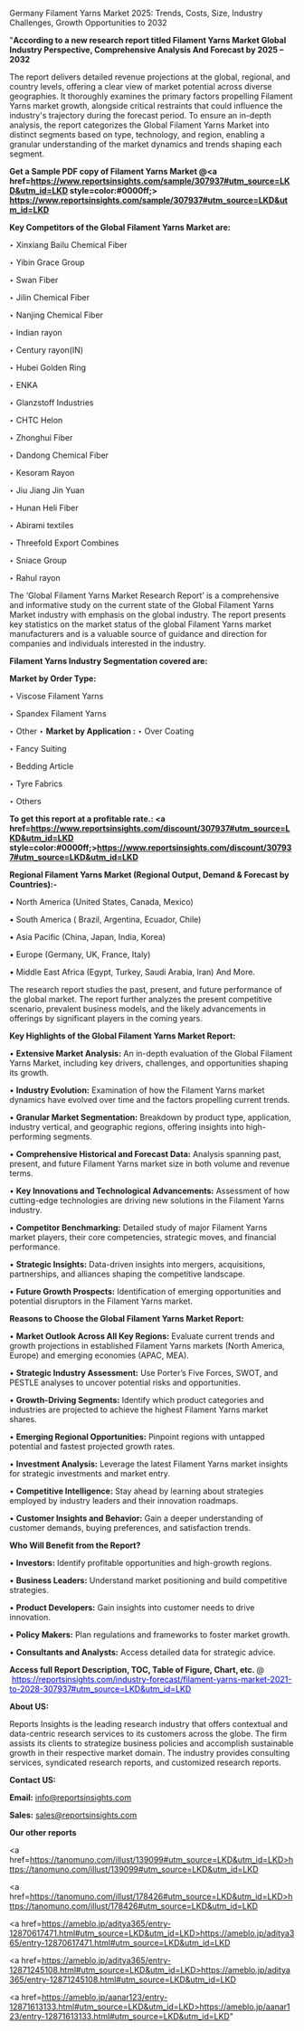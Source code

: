 Germany Filament Yarns Market 2025: Trends, Costs, Size, Industry Challenges, Growth Opportunities to 2032

"<strong>According to a new research report titled Filament Yarns Market Global Industry Perspective, Comprehensive Analysis And Forecast by 2025 – 2032</strong>

The report delivers detailed revenue projections at the global, regional, and country levels, offering a clear view of market potential across diverse geographies. It thoroughly examines the primary factors propelling Filament Yarns market growth, alongside critical restraints that could influence the industry's trajectory during the forecast period. To ensure an in-depth analysis, the report categorizes the Global Filament Yarns Market into distinct segments based on type, technology, and region, enabling a granular understanding of the market dynamics and trends shaping each segment.

<strong>Get a Sample PDF copy of Filament Yarns Market </strong><strong>@<a href=https://www.reportsinsights.com/sample/307937#utm_source=LKD&utm_id=LKD style=color:#0000ff;> https://www.reportsinsights.com/sample/307937#utm_source=LKD&utm_id=LKD</a></strong></font>

<strong>Key Competitors of the Global Filament Yarns Market are:</strong>

‣ Xinxiang Bailu Chemical Fiber

‣ Yibin Grace Group

‣ Swan Fiber

‣ Jilin Chemical Fiber

‣ Nanjing Chemical Fiber

‣ Indian rayon

‣ Century rayon(IN)

‣ Hubei Golden Ring

‣ ENKA

‣ Glanzstoff Industries

‣ CHTC Helon

‣ Zhonghui Fiber

‣ Dandong Chemical Fiber

‣ Kesoram Rayon

‣ Jiu Jiang Jin Yuan

‣ Hunan Heli Fiber

‣ Abirami textiles

‣ Threefold Export Combines

‣ Sniace Group

‣ Rahul rayon

The ‘Global Filament Yarns Market Research Report’ is a comprehensive and informative study on the current state of the Global Filament Yarns Market industry with emphasis on the global industry. The report presents key statistics on the market status of the global Filament Yarns market manufacturers and is a valuable source of guidance and direction for companies and individuals interested in the industry.

<strong>Filament Yarns Industry Segmentation covered are:</strong>

<strong>Market by Order Type: </strong>

‣ Viscose Filament Yarns

‣ Spandex Filament Yarns

‣ Other
‣ 
<strong>Market by Application :</strong>
‣ Over Coating

‣ Fancy Suiting

‣ Bedding Article

‣ Tyre Fabrics

‣ Others

<strong>To get this report at a profitable rate.: <a href=https://www.reportsinsights.com/discount/307937#utm_source=LKD&utm_id=LKD style=color:#0000ff;>https://www.reportsinsights.com/discount/307937#utm_source=LKD&utm_id=LKD</a></strong></font>

<strong>Regional Filament Yarns Market (Regional Output, Demand &amp; Forecast by Countries):-</strong>

• North America (United States, Canada, Mexico)

• South America ( Brazil, Argentina, Ecuador, Chile)

• Asia Pacific (China, Japan, India, Korea)

• Europe (Germany, UK, France, Italy)

• Middle East Africa (Egypt, Turkey, Saudi Arabia, Iran) And More.

The research report studies the past, present, and future performance of the global market. The report further analyzes the present competitive scenario, prevalent business models, and the likely advancements in offerings by significant players in the coming years.

<strong>Key Highlights of the Global Filament Yarns Market Report:</strong>

• <strong>Extensive Market Analysis:</strong> An in-depth evaluation of the Global Filament Yarns Market, including key drivers, challenges, and opportunities shaping its growth.

• <strong>Industry Evolution:</strong> Examination of how the Filament Yarns market dynamics have evolved over time and the factors propelling current trends.

• <strong>Granular Market Segmentation:</strong> Breakdown by product type, application, industry vertical, and geographic regions, offering insights into high-performing segments.

• <strong>Comprehensive Historical and Forecast Data:</strong> Analysis spanning past, present, and future Filament Yarns market size in both volume and revenue terms.

• <strong>Key Innovations and Technological Advancements:</strong> Assessment of how cutting-edge technologies are driving new solutions in the Filament Yarns industry.

• <strong>Competitor Benchmarking:</strong> Detailed study of major Filament Yarns market players, their core competencies, strategic moves, and financial performance.

• <strong>Strategic Insights:</strong> Data-driven insights into mergers, acquisitions, partnerships, and alliances shaping the competitive landscape.

• <strong>Future Growth Prospects:</strong> Identification of emerging opportunities and potential disruptors in the Filament Yarns market.

<strong>Reasons to Choose the Global Filament Yarns Market Report:</strong>

• <strong>Market Outlook Across All Key Regions:</strong> Evaluate current trends and growth projections in established Filament Yarns markets (North America, Europe) and emerging economies (APAC, MEA).

• <strong>Strategic Industry Assessment:</strong> Use Porter’s Five Forces, SWOT, and PESTLE analyses to uncover potential risks and opportunities.

• <strong>Growth-Driving Segments:</strong> Identify which product categories and industries are projected to achieve the highest Filament Yarns market shares.

• <strong>Emerging Regional Opportunities:</strong> Pinpoint regions with untapped potential and fastest projected growth rates.

• <strong>Investment Analysis:</strong> Leverage the latest Filament Yarns market insights for strategic investments and market entry.

• <strong>Competitive Intelligence:</strong> Stay ahead by learning about strategies employed by industry leaders and their innovation roadmaps.

• <strong>Customer Insights and Behavior:</strong> Gain a deeper understanding of customer demands, buying preferences, and satisfaction trends.

<strong>Who Will Benefit from the Report?</strong>

• <strong>Investors:</strong> Identify profitable opportunities and high-growth regions.

• <strong>Business Leaders:</strong> Understand market positioning and build competitive strategies.

• <strong>Product Developers:</strong> Gain insights into customer needs to drive innovation.

• <strong>Policy Makers:</strong> Plan regulations and frameworks to foster market growth.

• <strong>Consultants and Analysts:</strong> Access detailed data for strategic advice.
</ul>
<strong>Access full Report Description, TOC, Table of Figure, Chart, etc. </strong>@  <a href=https://reportsinsights.com/industry-forecast/filament-yarns-market-2021-to-2028-307937#utm_source=LKD&utm_id=LKD style=color:#0000ff;>https://reportsinsights.com/industry-forecast/filament-yarns-market-2021-to-2028-307937#utm_source=LKD&utm_id=LKD</a></font>

<strong><strong>About US</strong>:</strong>

Reports Insights is the leading research industry that offers contextual and data-centric research services to its customers across the globe. The firm assists its clients to strategize business policies and accomplish sustainable growth in their respective market domain. The industry provides consulting services, syndicated research reports, and customized research reports.

<strong>Contact US:</strong>

<p class=""""><b>Email:</b> <a href=mailto:info@reportsinsights.com>info@reportsinsights.com</a></p>
<p class=""""><b>Sales:</b> <a href=mailto:sales@reportsinsights.com>sales@reportsinsights.com</a></p>

<strong>Our other reports</strong>

<a href=https://tanomuno.com/illust/139099#utm_source=LKD&utm_id=LKD>https://tanomuno.com/illust/139099#utm_source=LKD&utm_id=LKD</a>

<a href=https://tanomuno.com/illust/178426#utm_source=LKD&utm_id=LKD>https://tanomuno.com/illust/178426#utm_source=LKD&utm_id=LKD</a>

<a href=https://ameblo.jp/aditya365/entry-12870617471.html#utm_source=LKD&utm_id=LKD>https://ameblo.jp/aditya365/entry-12870617471.html#utm_source=LKD&utm_id=LKD</a>

<a href=https://ameblo.jp/aditya365/entry-12871245108.html#utm_source=LKD&utm_id=LKD>https://ameblo.jp/aditya365/entry-12871245108.html#utm_source=LKD&utm_id=LKD</a>

<a href=https://ameblo.jp/aanar123/entry-12871613133.html#utm_source=LKD&utm_id=LKD>https://ameblo.jp/aanar123/entry-12871613133.html#utm_source=LKD&utm_id=LKD</a>"
